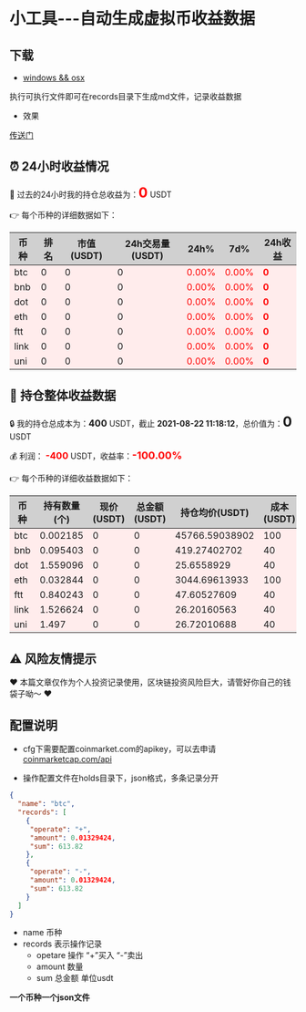 # 小工具---自动生成虚拟币收益数据
## 下载
- [windows && osx](https://github.com/K1ngram4/CoinRecord/releases/download/v2.0/BlogTemplate.zip)

执行可执行文件即可在records目录下生成md文件，记录收益数据

- 效果

[传送门](http://kingram.top/posts/coin/20210821202426/)

## ⏰ 24小时收益情况
📌 过去的24小时我的持仓总收益为：<font color=#FF0000 size=5 >**0**</font> USDT

👉 每个币种的详细数据如下：
<table>
    <thead><tr bgcolor="#d0d0d0" ><th>币种</th><th>排名</th><th>市值(USDT)</th><th>24h交易量(USDT)</th><th>24h%</th><th>7d%</th><th>24h收益</th></tr></thead>
    <tbody>
    <tr>
        <td bgcolor=#FFECEC>btc</td>
        <td bgcolor=#FFECEC>0</td>
        <td bgcolor=#FFECEC>0</td>
        <td bgcolor=#FFECEC>0</td>
        <td bgcolor=#FFECEC><font color=#FF0000>0.00%</font></td>
        <td bgcolor=#FFECEC><font color=#FF0000>0.00%</font></td>
        <td bgcolor=#FFECEC><font color=#FF0000 size=3 ><strong>0</strong></font></td>
    </tr>
    <tr>
        <td bgcolor=#FFECEC>bnb</td>
        <td bgcolor=#FFECEC>0</td>
        <td bgcolor=#FFECEC>0</td>
        <td bgcolor=#FFECEC>0</td>
        <td bgcolor=#FFECEC><font color=#FF0000>0.00%</font></td>
        <td bgcolor=#FFECEC><font color=#FF0000>0.00%</font></td>
        <td bgcolor=#FFECEC><font color=#FF0000 size=3 ><strong>0</strong></font></td>
    </tr>
    <tr>
        <td bgcolor=#FFECEC>dot</td>
        <td bgcolor=#FFECEC>0</td>
        <td bgcolor=#FFECEC>0</td>
        <td bgcolor=#FFECEC>0</td>
        <td bgcolor=#FFECEC><font color=#FF0000>0.00%</font></td>
        <td bgcolor=#FFECEC><font color=#FF0000>0.00%</font></td>
        <td bgcolor=#FFECEC><font color=#FF0000 size=3 ><strong>0</strong></font></td>
    </tr>
    <tr>
        <td bgcolor=#FFECEC>eth</td>
        <td bgcolor=#FFECEC>0</td>
        <td bgcolor=#FFECEC>0</td>
        <td bgcolor=#FFECEC>0</td>
        <td bgcolor=#FFECEC><font color=#FF0000>0.00%</font></td>
        <td bgcolor=#FFECEC><font color=#FF0000>0.00%</font></td>
        <td bgcolor=#FFECEC><font color=#FF0000 size=3 ><strong>0</strong></font></td>
    </tr>
    <tr>
        <td bgcolor=#FFECEC>ftt</td>
        <td bgcolor=#FFECEC>0</td>
        <td bgcolor=#FFECEC>0</td>
        <td bgcolor=#FFECEC>0</td>
        <td bgcolor=#FFECEC><font color=#FF0000>0.00%</font></td>
        <td bgcolor=#FFECEC><font color=#FF0000>0.00%</font></td>
        <td bgcolor=#FFECEC><font color=#FF0000 size=3 ><strong>0</strong></font></td>
    </tr>
    <tr>
        <td bgcolor=#FFECEC>link</td>
        <td bgcolor=#FFECEC>0</td>
        <td bgcolor=#FFECEC>0</td>
        <td bgcolor=#FFECEC>0</td>
        <td bgcolor=#FFECEC><font color=#FF0000>0.00%</font></td>
        <td bgcolor=#FFECEC><font color=#FF0000>0.00%</font></td>
        <td bgcolor=#FFECEC><font color=#FF0000 size=3 ><strong>0</strong></font></td>
    </tr>
    <tr>
        <td bgcolor=#FFECEC>uni</td>
        <td bgcolor=#FFECEC>0</td>
        <td bgcolor=#FFECEC>0</td>
        <td bgcolor=#FFECEC>0</td>
        <td bgcolor=#FFECEC><font color=#FF0000>0.00%</font></td>
        <td bgcolor=#FFECEC><font color=#FF0000>0.00%</font></td>
        <td bgcolor=#FFECEC><font color=#FF0000 size=3 ><strong>0</strong></font></td>
    </tr>
    </tbody>
</table>

## 🎯 持仓整体收益数据

🔒 我的持仓总成本为：<font size=3 >**400**</font> USDT，截止 **2021-08-22 11:18:12**，总价值为：<font  size=5 >**0**</font> USDT

💰 利润： <font color=#FF0000 size=3 >**-400**</font> USDT，收益率：<font color=#FF0000 size=4 >**-100.00%**</font>

👉 每个币种的详细收益数据如下：

<table>
    <thead><tr bgcolor="#d0d0d0" ><th>币种</th><th>持有数量(个)</th><th>现价(USDT)</th><th>总金额(USDT)</th><th>持仓均价(USDT)</th><th>成本(USDT)</th><th>利润(USDT)</th><th>收益率</th></tr></thead>
    <tbody>
    <tr>
        <td bgcolor=#FFECEC>btc</td>
        <td bgcolor=#FFECEC>0.002185</td>
        <td bgcolor=#FFECEC>0</td>
        <td bgcolor=#FFECEC>0</td>
        <td bgcolor=#FFECEC>45766.59038902</td>
        <td bgcolor=#FFECEC>100</td>
        <td bgcolor=#FFECEC>-100</td>
        <td bgcolor=#FFECEC><font color=#FF0000 size=3 ><strong>-100.00%</strong></font></td>
    </tr>
    <tr>
        <td bgcolor=#FFECEC>bnb</td>
        <td bgcolor=#FFECEC>0.095403</td>
        <td bgcolor=#FFECEC>0</td>
        <td bgcolor=#FFECEC>0</td>
        <td bgcolor=#FFECEC>419.27402702</td>
        <td bgcolor=#FFECEC>40</td>
        <td bgcolor=#FFECEC>-40</td>
        <td bgcolor=#FFECEC><font color=#FF0000 size=3 ><strong>-100.00%</strong></font></td>
    </tr>
    <tr>
        <td bgcolor=#FFECEC>dot</td>
        <td bgcolor=#FFECEC>1.559096</td>
        <td bgcolor=#FFECEC>0</td>
        <td bgcolor=#FFECEC>0</td>
        <td bgcolor=#FFECEC>25.6558929</td>
        <td bgcolor=#FFECEC>40</td>
        <td bgcolor=#FFECEC>-40</td>
        <td bgcolor=#FFECEC><font color=#FF0000 size=3 ><strong>-100.00%</strong></font></td>
    </tr>
    <tr>
        <td bgcolor=#FFECEC>eth</td>
        <td bgcolor=#FFECEC>0.032844</td>
        <td bgcolor=#FFECEC>0</td>
        <td bgcolor=#FFECEC>0</td>
        <td bgcolor=#FFECEC>3044.69613933</td>
        <td bgcolor=#FFECEC>100</td>
        <td bgcolor=#FFECEC>-100</td>
        <td bgcolor=#FFECEC><font color=#FF0000 size=3 ><strong>-100.00%</strong></font></td>
    </tr>
    <tr>
        <td bgcolor=#FFECEC>ftt</td>
        <td bgcolor=#FFECEC>0.840243</td>
        <td bgcolor=#FFECEC>0</td>
        <td bgcolor=#FFECEC>0</td>
        <td bgcolor=#FFECEC>47.60527609</td>
        <td bgcolor=#FFECEC>40</td>
        <td bgcolor=#FFECEC>-40</td>
        <td bgcolor=#FFECEC><font color=#FF0000 size=3 ><strong>-100.00%</strong></font></td>
    </tr>
    <tr>
        <td bgcolor=#FFECEC>link</td>
        <td bgcolor=#FFECEC>1.526624</td>
        <td bgcolor=#FFECEC>0</td>
        <td bgcolor=#FFECEC>0</td>
        <td bgcolor=#FFECEC>26.20160563</td>
        <td bgcolor=#FFECEC>40</td>
        <td bgcolor=#FFECEC>-40</td>
        <td bgcolor=#FFECEC><font color=#FF0000 size=3 ><strong>-100.00%</strong></font></td>
    </tr>
    <tr>
        <td bgcolor=#FFECEC>uni</td>
        <td bgcolor=#FFECEC>1.497</td>
        <td bgcolor=#FFECEC>0</td>
        <td bgcolor=#FFECEC>0</td>
        <td bgcolor=#FFECEC>26.72010688</td>
        <td bgcolor=#FFECEC>40</td>
        <td bgcolor=#FFECEC>-40</td>
        <td bgcolor=#FFECEC><font color=#FF0000 size=3 ><strong>-100.00%</strong></font></td>
    </tr>
    </tbody>
</table>

## ⚠️ 风险友情提示
❤️ 本篇文章仅作为个人投资记录使用，区块链投资风险巨大，请管好你自己的钱袋子呦～ ❤️


## 配置说明
- cfg下需要配置coinmarket.com的apikey，可以去申请[coinmarketcap.com/api](https://coinmarketcap.com/api/)

- 操作配置文件在holds目录下，json格式，多条记录分开
```json
{
  "name": "btc",
  "records": [
    {
     "operate": "+",
     "amount": 0.01329424,
     "sum": 613.82
    },
    {
     "operate": "-",
     "amount": 0.01329424,
     "sum": 613.82
    }
  ]
}
```
- name 币种
- records 表示操作记录
  - opetare 操作 “+”买入   “-”卖出
  - amount 数量
  - sum 总金额 单位usdt

**一个币种一个json文件**